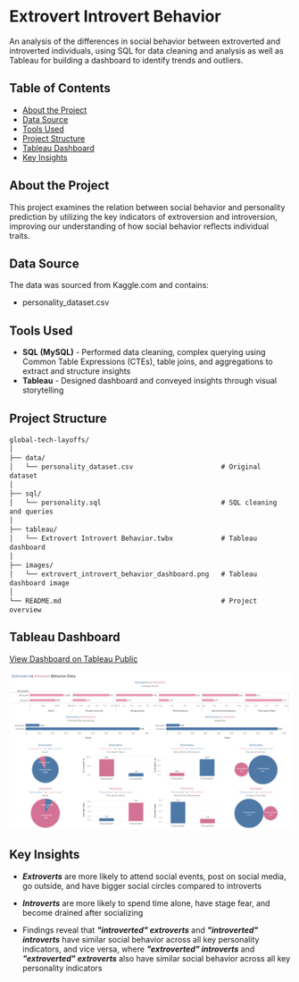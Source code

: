 # Extrovert Introvert Behavior
An analysis of the differences in social behavior between extroverted and introverted individuals, using SQL for data cleaning and analysis as well as Tableau for building a dashboard to identify trends and outliers.

## Table of Contents
* [About the Project](https://github.com/Kaileyv/extrovert-introvert-behavior/tree/main?tab=readme-ov-file#about-the-project)
* [Data Source](https://github.com/Kaileyv/extrovert-introvert-behavior/tree/main?tab=readme-ov-file#data-source)
* [Tools Used](https://github.com/Kaileyv/extrovert-introvert-behavior/tree/main?tab=readme-ov-file#tools-used)
* [Project Structure](https://github.com/Kaileyv/extrovert-introvert-behavior/tree/main?tab=readme-ov-file#project-structure)
* [Tableau Dashboard](https://github.com/Kaileyv/extrovert-introvert-behavior/tree/main?tab=readme-ov-file#tableau-dashboard)
* [Key Insights](https://github.com/Kaileyv/extrovert-introvert-behavior/tree/main?tab=readme-ov-file#key-insights)

## About the Project
This project examines the relation between social behavior and personality prediction by utilizing the key indicators of extroversion and introversion, improving our understanding of how social behavior reflects individual traits.

## Data Source
The data was sourced from Kaggle.com and contains:
* personality_dataset.csv

## Tools Used
* **SQL (MySQL)** - Performed data cleaning, complex querying using Common Table Expressions (CTEs), table joins, and aggregations to extract and structure insights
* **Tableau** - Designed dashboard and conveyed insights through visual storytelling

## Project Structure
```
global-tech-layoffs/
│
├── data/                
│   └── personality_dataset.csv                      # Original dataset
│
├── sql/                  
│   └── personality.sql                              # SQL cleaning and queries  
│
├── tableau/               
│   └── Extrovert Introvert Behavior.twbx            # Tableau dashboard
│
├── images/               
│   └── extrovert_introvert_behavior_dashboard.png   # Tableau dashboard image
│
└── README.md                                        # Project overview
```
## Tableau Dashboard
[View Dashboard on Tableau Public](https://public.tableau.com/views/ExtrovertIntrovertBehavior/Dashboard1?:language=en-US&:sid=&:redirect=auth&:display_count=n&:origin=viz_share_link)

![](https://github.com/Kaileyv/extrovert-introvert-behavior/blob/main/images/extrovert_introvert_behavior_dashboard.png)

## Key Insights
* _**Extroverts**_ are more likely to attend social events, post on social media, go outside, and have bigger social circles compared to introverts

* _**Introverts**_ are more likely to spend time alone, have stage fear, and become drained after socializing

* Findings reveal that _**"introverted" extroverts**_ and _**"introverted" introverts**_ have similar social behavior across all key personality indicators, and vice versa, where _**"extroverted" introverts**_ and _**"extroverted" extroverts**_ also have similar social behavior across all key personality indicators

